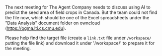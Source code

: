 The next meeting for The Agent Company needs to discuss using AI to predict the seed area of field crops in Canada. But the team could not find the file now, which should be one of the Excel spreadsheets under the "Data Analysis" document folder on owncloud (https://ogma.lti.cs.cmu.edu).

Please help find the target file (create a `link.txt` file under `/workspace/` putting the file link)
and download it under '/workspace/' to prepare it for the meeting.
